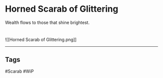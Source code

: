 # Horned Scarab of Glittering
Wealth flows to those that shine brightest.

#
![[Horned Scarab of Glittering.png]]

---
## Tags
#Scarab
#WiP 